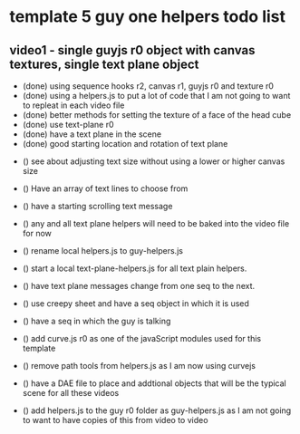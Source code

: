 # template 5 guy one helpers todo list

## video1 - single guyjs r0 object with canvas textures, single text plane object
* (done) using sequence hooks r2, canvas r1, guyjs r0 and texture r0 
* (done) using a helpers.js to put a lot of code that I am not going to want to repleat in each video file
* (done) better methods for setting the texture of a face of the head cube
* (done) use text-plane r0
* (done) have a text plane in the scene
* (done) good starting location and rotation of text plane

<!-- text-plane -->
* () see about adjusting text size without using a lower or higher canvas size
* () Have an array of text lines to choose from

* () have a starting scrolling text message
* () any and all text plane helpers will need to be baked into the video file for now
* () rename local helpers.js to guy-helpers.js
* () start a local text-plane-helpers.js for all text plain helpers.
* () have text plane messages change from one seq to the next.

* () use creepy sheet and have a seq object in which it is used
* () have a seq in which the guy is talking

* () add curve.js r0 as one of the javaScript modules used for this template
* () remove path tools from helpers.js as I am now using curvejs

* () have a DAE file to place and addtional objects that will be the typical scene for all these videos

<!-- only do this when helpers.js iss solid -->
* () add helpers.js to the guy r0 folder as guy-helpers.js as I am not going to want to have copies of this from video to video
